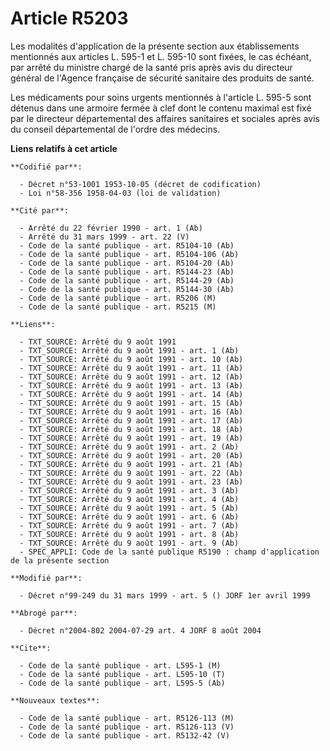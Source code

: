 # Article R5203

Les modalités d'application de la présente section aux établissements mentionnés aux articles L. 595-1 et L. 595-10 sont
fixées, le cas échéant, par arrêté du ministre chargé de la santé pris après avis du directeur général de l'Agence française
de sécurité sanitaire des produits de santé.

Les médicaments pour soins urgents mentionnés à l'article L. 595-5 sont détenus dans une armoire fermée à clef dont le
contenu maximal est fixé par le directeur départemental des affaires sanitaires et sociales après avis du conseil
départemental de l'ordre des médecins.

**Liens relatifs à cet article**

	**Codifié par**:

	  - Décret n°53-1001 1953-10-05 (décret de codification)
	  - Loi n°58-356 1958-04-03 (loi de validation)

	**Cité par**:

	  - Arrêté du 22 février 1990 - art. 1 (Ab)
	  - Arrêté du 31 mars 1999 - art. 22 (V)
	  - Code de la santé publique - art. R5104-10 (Ab)
	  - Code de la santé publique - art. R5104-106 (Ab)
	  - Code de la santé publique - art. R5104-20 (Ab)
	  - Code de la santé publique - art. R5144-23 (Ab)
	  - Code de la santé publique - art. R5144-29 (Ab)
	  - Code de la santé publique - art. R5144-30 (Ab)
	  - Code de la santé publique - art. R5206 (M)
	  - Code de la santé publique - art. R5215 (M)

	**Liens**:

	  - TXT_SOURCE: Arrêté du 9 août 1991
	  - TXT_SOURCE: Arrêté du 9 août 1991 - art. 1 (Ab)
	  - TXT_SOURCE: Arrêté du 9 août 1991 - art. 10 (Ab)
	  - TXT_SOURCE: Arrêté du 9 août 1991 - art. 11 (Ab)
	  - TXT_SOURCE: Arrêté du 9 août 1991 - art. 12 (Ab)
	  - TXT_SOURCE: Arrêté du 9 août 1991 - art. 13 (Ab)
	  - TXT_SOURCE: Arrêté du 9 août 1991 - art. 14 (Ab)
	  - TXT_SOURCE: Arrêté du 9 août 1991 - art. 15 (Ab)
	  - TXT_SOURCE: Arrêté du 9 août 1991 - art. 16 (Ab)
	  - TXT_SOURCE: Arrêté du 9 août 1991 - art. 17 (Ab)
	  - TXT_SOURCE: Arrêté du 9 août 1991 - art. 18 (Ab)
	  - TXT_SOURCE: Arrêté du 9 août 1991 - art. 19 (Ab)
	  - TXT_SOURCE: Arrêté du 9 août 1991 - art. 2 (Ab)
	  - TXT_SOURCE: Arrêté du 9 août 1991 - art. 20 (Ab)
	  - TXT_SOURCE: Arrêté du 9 août 1991 - art. 21 (Ab)
	  - TXT_SOURCE: Arrêté du 9 août 1991 - art. 22 (Ab)
	  - TXT_SOURCE: Arrêté du 9 août 1991 - art. 23 (Ab)
	  - TXT_SOURCE: Arrêté du 9 août 1991 - art. 3 (Ab)
	  - TXT_SOURCE: Arrêté du 9 août 1991 - art. 4 (Ab)
	  - TXT_SOURCE: Arrêté du 9 août 1991 - art. 5 (Ab)
	  - TXT_SOURCE: Arrêté du 9 août 1991 - art. 6 (Ab)
	  - TXT_SOURCE: Arrêté du 9 août 1991 - art. 7 (Ab)
	  - TXT_SOURCE: Arrêté du 9 août 1991 - art. 8 (Ab)
	  - TXT_SOURCE: Arrêté du 9 août 1991 - art. 9 (Ab)
	  - SPEC_APPLI: Code de la santé publique R5190 : champ d'application de la présente section

	**Modifié par**:

	  - Décret n°99-249 du 31 mars 1999 - art. 5 () JORF 1er avril 1999

	**Abrogé par**:

	  - Décret n°2004-802 2004-07-29 art. 4 JORF 8 août 2004

	**Cite**:

	  - Code de la santé publique - art. L595-1 (M)
	  - Code de la santé publique - art. L595-10 (T)
	  - Code de la santé publique - art. L595-5 (Ab)

	**Nouveaux textes**:

	  - Code de la santé publique - art. R5126-113 (M)
	  - Code de la santé publique - art. R5126-113 (V)
	  - Code de la santé publique - art. R5132-42 (V)
